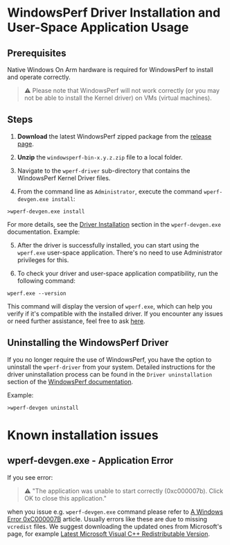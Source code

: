 # WindowsPerf Driver Installation and User-Space Application Usage

## Prerequisites

Native Windows On Arm hardware is required for WindowsPerf to install and operate correctly.

> :warning: Please note that WindowsPerf will not work correctly (or you may not be able to install the Kernel driver) on VMs (virtual machines).

## Steps

1. **Download** the latest WindowsPerf zipped package from the [release page](https://github.com/arm-developer-tools/windowsperf/releases).

2. **Unzip** the `windowsperf-bin-x.y.z.zip` file to a local folder.

3. Navigate to the `wperf-driver` sub-directory that contains the WindowsPerf Kernel Driver files.

4. From the command line as `Administrator`, execute the command `wperf-devgen.exe install`:

```
>wperf-devgen.exe install
```

For more details, see the [Driver Installation](https://github.com/arm-developer-tools/windowsperf/blob/main/wperf-devgen/README.md#driver-installation) section in the `wperf-devgen.exe` documentation. Example:

5. After the driver is successfully installed, you can start using the `wperf.exe` user-space application. There's no need to use Administrator privileges for this.

6. To check your driver and user-space application compatibility, run the following command:

```shell
wperf.exe --version
```

This command will display the version of `wperf.exe`, which can help you verify if it's compatible with the installed driver. If you encounter any issues or need further assistance, feel free to ask [here](https://github.com/arm-developer-tools/windowsperf/issues).

## Uninstalling the WindowsPerf Driver

If you no longer require the use of WindowsPerf, you have the option to uninstall the `wperf-driver` from your system. Detailed instructions for the driver uninstallation process can be found in the `Driver uninstallation` section of the [WindowsPerf documentation](https://github.com/arm-developer-tools/windowsperf/blob/main/wperf-devgen/README.md#driver-uninstallation).

Example:

```
>wperf-devgen uninstall
```

# Known installation issues

## wperf-devgen.exe - Application Error

If you see error:

> :warning: "The application was unable to start correctly (0xc000007b). Click OK to close this application."

when you issue e.g. `wperf-devgen.exe` command please refer to [A Windows Error 0xC000007B](https://answers.microsoft.com/en-us/windows/forum/all/a-windows-error-0xc000007b/c25fbcb7-1162-487f-bd81-6d8314a52891) article.
Usually errors like these are due to missing `vcredist` files. We suggest downloading the updated ones from Microsoft's page, for example [Latest Microsoft Visual C++ Redistributable Version](https://learn.microsoft.com/en-US/cpp/windows/latest-supported-vc-redist?view=msvc-170#latest-microsoft-visual-c-redistributable-version).

